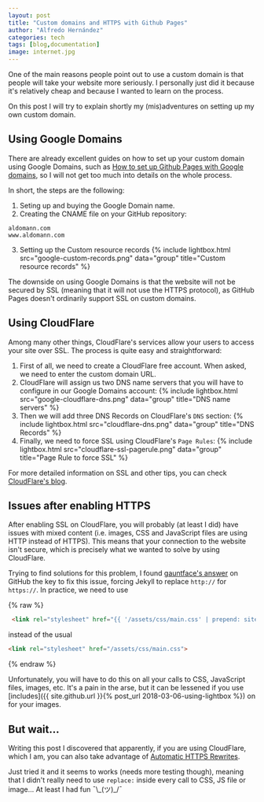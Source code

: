 ```yaml
---
layout: post
title: "Custom domains and HTTPS with Github Pages"
author: "Alfredo Hernández"
categories: tech
tags: [blog,documentation]
image: internet.jpg
---
```


One of the main reasons people point out to use a custom domain is that people will take your website more seriously. I personally just did it because it's relatively cheap and because I wanted to learn on the process.

On this post I will try to explain shortly my (mis)adventures on setting up my own custom domain.

## Using Google Domains

There are already excellent guides on how to set up your custom domain using Google Domains, such as [How to set up Github Pages with Google domains](https://medium.com/@Tnylnc/tnylnc-how-to-set-up-github-pages-with-google-domains-83bd5a4fbc5c), so I will not get too much into details on the whole process.

In short, the steps are the following:
  1. Seting up and buying the Google Domain name.
  2. Creating the CNAME file on your GitHub repository:
```
aldomann.com
www.aldomann.com
```
  3. Setting up the Custom resource records
{% include lightbox.html src="google-custom-records.png" data="group" title="Custom resource records" %}

The downside on using Google Domains is that the website will not be secured by SSL (meaning that it will not use the HTTPS protocol), as GitHub Pages doesn't ordinarily support SSL on custom domains.

## Using CloudFlare

Among many other things, CloudFlare's services allow your users to access your site over SSL. The process is quite easy and straightforward:

  1. First of all, we need to create a CloudFlare free account. When asked, we need to enter the custom domain URL.
  2. CloudFlare will assign us two DNS name servers that you will have to configure in our Google Domains account:
{% include lightbox.html src="google-cloudflare-dns.png" data="group" title="DNS name servers" %}
  3. Then we will add three DNS Records on CloudFlare's `DNS` section:
{% include lightbox.html src="cloudflare-dns.png" data="group" title="DNS Records" %}
  4. Finally, we need to force SSL using CloudFlare's `Page Rules`:
{% include lightbox.html src="cloudflare-ssl-pagerule.png" data="group" title="Page Rule to force SSL" %}

For more detailed information on SSL and other tips, you can check [CloudFlare's blog](https://blog.cloudflare.com/secure-and-fast-github-pages-with-cloudflare/).

## Issues after enabling HTTPS

After enabling SSL on CloudFlare, you will probably (at least I did) have issues with mixed content (i.e. images, CSS and JavaScript files are using HTTP instead of HTTPS). This means that your connection to the website isn't secure, which is precisely what we wanted to solve by using CloudFlare.

Trying to find solutions for this problem, I found [gauntface's answer](https://github.com/github/pages-gem/issues/238#issuecomment-206964532) on GitHub the key to fix this issue, forcing Jekyll to replace `http://` for `https://`. In practice, we need to use

{% raw %}
```html
 <link rel="stylesheet" href="{{ '/assets/css/main.css' | prepend: site.github.url | replace: 'http://', 'https://' }}">
```
instead of the usual
```html
<link rel="stylesheet" href="/assets/css/main.css">
```
{% endraw %}

Unfortunately, you will have to do this on all your calls to CSS, JavaScript files, images, etc. It's a pain in the arse, but it can be lessened if you use [includes]({{ site.github.url }}{% post_url 2018-03-06-using-lightbox %}) on for your images.

## But wait...

Writing this post I discovered that apparently, if you are using CloudFlare, which I am, you can also take advantage of [Automatic HTTPS Rewrites](https://www.cloudflare.com/website-optimization/automatic-https-rewrite/).

Just tried it and it seems to works (needs more testing though), meaning that I didn't really need to use `replace:` inside every call to CSS, JS file or image... At least I had fun ¯\\\_(ツ)_/¯
